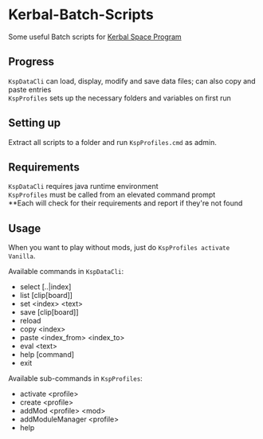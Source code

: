 # Kerbal-Batch-Scripts
Some useful Batch scripts for [Kerbal Space Program](https://kerbalspaceprogram.com)

## Progress
`KspDataCli` can load, display, modify and save data files; can also copy and paste entries<br>
`KspProfiles` sets up the necessary folders and variables on first run

## Setting up
Extract all scripts to a folder and run `KspProfiles.cmd` as admin.

## Requirements
`KspDataCli` requires java runtime environment<br>
`KspProfiles` must be called from an elevated command prompt<br>
**Each will check for their requirements and report if they're not found

## Usage
When you want to play without mods, just do `KspProfiles activate Vanilla`.

Available commands in `KspDataCli`:

- select [..|index]
- list [clip[board]]
- set &lt;index&gt; &lt;text&gt;
- save [clip[board]]
- reload
- copy &lt;index&gt;
- paste &lt;index_from&gt; &lt;index_to&gt;
- eval &lt;text&gt;
- help [command]
- exit

Available sub-commands in `KspProfiles`:

- activate &lt;profile&gt;
- create &lt;profile&gt;
- addMod &lt;profile&gt; &lt;mod&gt;
- addModuleManager &lt;profile&gt;
- help
